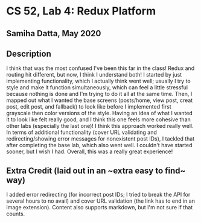 # CS 52, Lab 4: Redux Platform
## Samiha Datta, May 2020

## Description
I think that was the most confused I've been this far in the class! Redux and routing hit different, but now, I think I understand both! I started by just implementing functionality, which I actually think went well; usually I try to style and make it function simultaneously, which can feel a little stressful because nothing is done and I'm trying to do it all at the same time. Then, I mapped out what I wanted the base screens (posts/home, view post, creat post, edit post, and fallback) to look like before I implemented first grayscale then color versions of the style. Having an idea of what I wanted it to look like felt really good, and I think this one feels more cohesive than other labs (especially the last one)! I think this approach worked really well. In terms of additional functionality (cover URL validating and redirecting/showing error messages for nonexistent post IDs), I tackled that after completing the base lab, which also went well. I couldn't have started sooner, but I wish I had. Overall, this was a really great experience!

## Extra Credit (laid out in an ~extra easy to find~ way)
I added error redirecting (for incorrect post IDs; I tried to break the API for several hours to no avail) and cover URL validation (the link has to end in an image extension). Content also supports markdown, but I'm not sure if that counts.